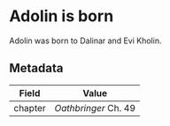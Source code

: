 # Adolin is born
Adolin was born to Dalinar and Evi Kholin.

## Metadata
| Field | Value |
| ----- | ----- |
| chapter | *Oathbringer* Ch. 49 |
